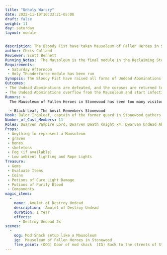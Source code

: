 ```yaml
---
title: "Unholy Warcry"
date: 2022-11-10T10:33:21-05:00
draft: false
weight: 11
day: saturday
layout: module


description: The Bloody Fist have taken Mausoleum of Fallen Heroes in Stonewood. They have left a mess of Undead abominations behind to fight as a final insult to the Stonewood citizens.
author: Chris Colland
Reviewer: Scott Bennett
Running_Notes:  The Mausoleum is the final module in the Reclaiming Stonewood Arc. This module will be very challenging for the players. The Vampire Lord must be killed with a Stake of Woe or he will take his death count and respawn at Night. The status effects will be brutal on this module. The Death Knights will be Killing Blow Active should they have a chance to raise more Undead. The Vampire Lord will try to Arcane Vampire Charm PCs so kill their friends. The Abominations are shock troops, they will rush and try to kill who they can. The Death Knights Will rest 2 times and the Undead Abominations will reset 4 times. This module is designed for seasoned adventurers or the town to help. 
Requirements: 
 - Saturday Afternoon
 - Holy Thunderforce module has been run
Synopsis: The Bloody Fist have raised all forms of Undead Abominations for the PCs to deal. Balor Ironleaf comes stumbling into ground beat up and with Tainted Blood from trying to stop them himself. The Bloody Fist have completely abandoned the Mausoleum, Balor’s magic will only hold them in for a short while so the PCs must act quickly to hit them before they overflow to the city
Outcomes: 
- The Undead Abominations are defeated, and the corpses are returned to rest in their tombs. No citizens are harmed 
- The Undead Abominations overflow from the Mausoleum and start infecting the Townsfolk who remain. The Townsfolk will start changing into Undead at Sunset and attack the town till they are killed. This is detailed in the section “A Terrible Night to Have a Curse”
Rumors: > 
  The Mausoleum of Fallen Heroes in Stonewood has seen too many visitors for my liking as of late. They appear to be Dwarves but some larger cloaked figures are among them. I could just be paranoid but something in my years or service to Stonewood tells me something is afoot. Stones help us if it is what I think is happening comes true.

  ~ Black Leaf, The Anvil Remembers Stonewood
Hook: Balor Ironleaf, captain of the former guard in Stonewood gathers a small band of powerful adventures.
Number_of_Cast_Members: 11
Roles: Dwarven Vampire Lord, Dwarven Death Knight x4, Dwarven Undead Abominations x5, Balor Ironleaf
Props: 
 - Anything to represent a Mausoleum
 - graves
 - bones
 - skeletons
 - Fog (if available)
 - Low ambient lighting and Rope Lights
Treasure: 
 - Gems
 - Evaluate Items
 - Coins
 - Potions of Cure Light Damage
 - Potions of Purify Blood
 - Components
magic_items: 
  - 
    name:  Amulet of Destroy Undead 
    description:  Amulet of Destroy Undead 
    duration: 1 Year
    effects: 
      - Destroy Undead 2x
scenes: 
  - 
    oog: Mod Shack setup like a Mausoleum
    ig:  Mausoleum of Fallen Heroes in Stonewood
    flee_point: (OOG) Door of mod shack  (IG) Back to the streets of Stonewood
---
```





















